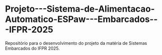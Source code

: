 # Projeto---Sistema-de-Alimentacao-Automatico-ESPaw---Embarcados---IFPR-2025
Repositório para o desenvolvimento do projeto da matéria de Sistemas Embarcados do IFPR 2025.
